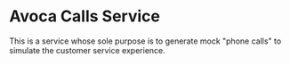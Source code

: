 # Avoca Calls Service

This is a service whose sole purpose is to generate mock "phone calls" to simulate the customer service experience.
